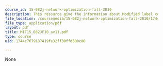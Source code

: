 ```yaml
---
course_id: 15-082j-network-optimization-fall-2010
description: This resource give the information about Modified label correcting algorithm.
file_location: /coursemedia/15-082j-network-optimization-fall-2010/1744c7679187419fe32ff30ffd500c80_MIT15_082JF10_av11.pdf
file_type: application/pdf
layout: pdf
title: MIT15_082JF10_av11.pdf
type: course
uid: 1744c7679187419fe32ff30ffd500c80

---
```

None